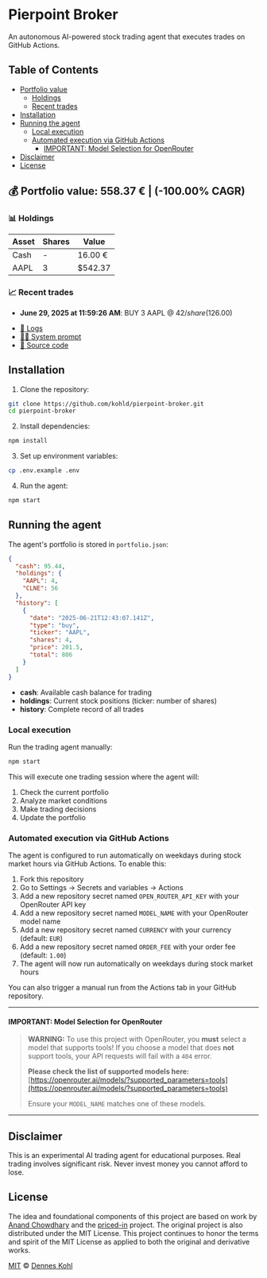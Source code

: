 # Pierpoint Broker

An autonomous AI-powered stock trading agent that executes trades on GitHub Actions.

## Table of Contents

- [Portfolio value](#-portfolio-value)
  - [Holdings](#-holdings)
  - [Recent trades](#-recent-trades)
- [Installation](#installation)
- [Running the agent](#running-the-agent)
  - [Local execution](#local-execution)
  - [Automated execution via GitHub Actions](#automated-execution-via-github-actions)
    - [IMPORTANT: Model Selection for OpenRouter](#important-model-selection-for-openrouter)
- [Disclaimer](#disclaimer)
- [License](#license)

<!-- auto start -->
        
## 💰 Portfolio value: 558.37 € | (-100.00% CAGR)

### 📊 Holdings

| Asset | Shares | Value |
|-------|--------|-------|
| Cash | - | 16.00 € |
| AAPL | 3 | $542.37 |

### 📈 Recent trades

- **June 29, 2025 at 11:59:26 AM**: BUY 3 AAPL @ $42/share ($126.00)

<!-- auto end -->

- [🧠 Logs](./agent.log)
- [🧑‍💻 System prompt](./system-prompt.md)
- [📁 Source code](./agent.ts)

## Installation

1. Clone the repository:

```bash
git clone https://github.com/kohld/pierpoint-broker.git
cd pierpoint-broker
```

2. Install dependencies:

```bash
npm install
```

3. Set up environment variables:

```bash
cp .env.example .env
```

4. Run the agent:

```bash
npm start
```

## Running the agent

The agent's portfolio is stored in `portfolio.json`:

```json
{
  "cash": 95.44,
  "holdings": {
    "AAPL": 4,
    "CLNE": 56
  },
  "history": [
    {
      "date": "2025-06-21T12:43:07.141Z",
      "type": "buy",
      "ticker": "AAPL",
      "shares": 4,
      "price": 201.5,
      "total": 806
    }
  ]
}
```

- **cash**: Available cash balance for trading
- **holdings**: Current stock positions (ticker: number of shares)
- **history**: Complete record of all trades

### Local execution

Run the trading agent manually:

```bash
npm start
```

This will execute one trading session where the agent will:

1. Check the current portfolio
2. Analyze market conditions
3. Make trading decisions
4. Update the portfolio

### Automated execution via GitHub Actions

The agent is configured to run automatically on weekdays during stock market hours via GitHub Actions. To enable this:

1. Fork this repository
2. Go to Settings → Secrets and variables → Actions
3. Add a new repository secret named `OPEN_ROUTER_API_KEY` with your OpenRouter API key
4. Add a new repository secret named `MODEL_NAME` with your OpenRouter model name
5. Add a new repository secret named `CURRENCY` with your currency (default: `EUR`)
6. Add a new repository secret named `ORDER_FEE` with your order fee (default: `1.00`)
7. The agent will now run automatically on weekdays during stock market hours

You can also trigger a manual run from the Actions tab in your GitHub repository.

---

#### **IMPORTANT: Model Selection for OpenRouter**

> **WARNING:**
> To use this project with OpenRouter, you **must** select a model that supports tools! If you choose a model that does **not** support tools, your API requests will fail with a `404` error.
>
> **Please check the list of supported models here:**
> [https://openrouter.ai/models/?supported_parameters=tools](https://openrouter.ai/models/?supported_parameters=tools)
>
> Ensure your `MODEL_NAME` matches one of these models.

---

## Disclaimer

This is an experimental AI trading agent for educational purposes. Real trading involves significant risk. Never invest money you cannot afford to lose.

## License

The idea and foundational components of this project are based on work by [Anand Chowdhary](https://anandchowdhary.com) and the [priced-in](https://github.com/AnandChowdhary/priced-in) project. The original project is also distributed under the MIT License. This project continues to honor the terms and spirit of the MIT License as applied to both the original and derivative works.

[MIT](./LICENSE) © [Dennes Kohl](https://kohld.github.io/)
